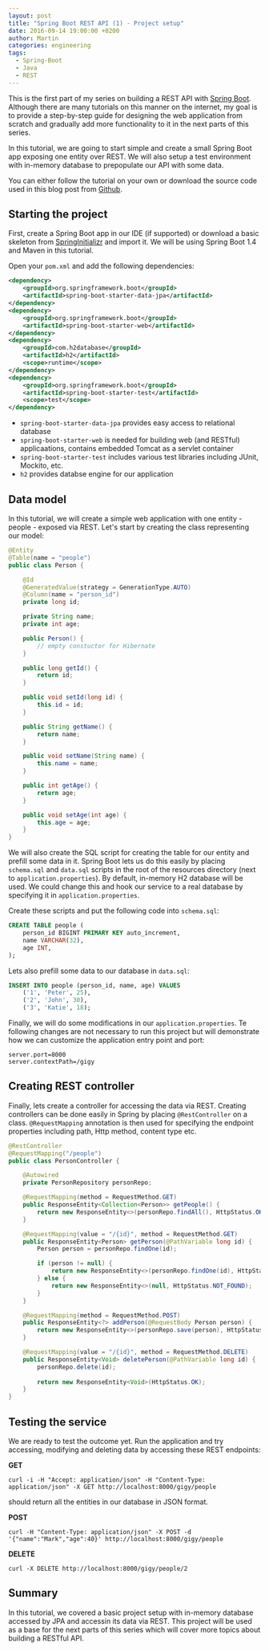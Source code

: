 ```yaml
---
layout: post
title: "Spring Boot REST API (1) - Project setup"
date: 2016-09-14 19:00:00 +0200
author: Martin
categories: engineering
tags:
  - Spring-Boot
  - Java
  - REST
---
```


This is the first part of my series on building a REST API with [Spring Boot](http://projects.spring.io/spring-boot/). Although there are many tutorials on this manner on the internet, my goal is to provide a step-by-step guide for designing the web application from scratch and gradually add more functionality to it in the next parts of this series.

In this tutorial, we are going to start simple and create a small Spring Boot app exposing one entity over REST. We will also setup a test environment with in-memory database to prepopulate our API with some data.

You can either follow the tutorial on your own or download the source code used in this blog post from [Github](https://github.com/gigsterous/gigy-example/releases/tag/v1).

## Starting the project
First, create a Spring Boot app in our IDE (if supported) or download a basic skeleton from [SpringInitializr](https://start.spring.io/) and import it. We will be using Spring Boot 1.4 and Maven in this tutorial.

Open your `pom.xml` and add the following dependencies:

```xml
<dependency>
	<groupId>org.springframework.boot</groupId>
	<artifactId>spring-boot-starter-data-jpa</artifactId>
</dependency>
<dependency>
	<groupId>org.springframework.boot</groupId>
	<artifactId>spring-boot-starter-web</artifactId>
</dependency>
<dependency>
	<groupId>com.h2database</groupId>
	<artifactId>h2</artifactId>
	<scope>runtime</scope>
</dependency>
<dependency>
	<groupId>org.springframework.boot</groupId>
	<artifactId>spring-boot-starter-test</artifactId>
	<scope>test</scope>
</dependency>
```
- `spring-boot-starter-data-jpa` provides easy access to relational database 
- `spring-boot-starter-web` is needed for building web (and RESTful) applicaations, contains embedded Tomcat as a servlet container
- `spring-boot-starter-test` includes various test libraries including JUnit, Mockito, etc.
- `h2` provides databse engine for our application

## Data model
In this tutorial, we will create a simple web application with one entity - people - exposed via REST. Let's start by creating the class representing our model:

```java
@Entity
@Table(name = "people")
public class Person {

	@Id
	@GeneratedValue(strategy = GenerationType.AUTO)
	@Column(name = "person_id")
	private long id;

	private String name;
	private int age;

	public Person() {
		// empty constuctor for Hibernate
	}

	public long getId() {
		return id;
	}

	public void setId(long id) {
		this.id = id;
	}

	public String getName() {
		return name;
	}

	public void setName(String name) {
		this.name = name;
	}

	public int getAge() {
		return age;
	}

	public void setAge(int age) {
		this.age = age;
	}
}
```

We will also create the SQL script for creating the table for our entity and prefill some data in it. Spring Boot lets us do this easily by placing `schema.sql` and `data.sql` scripts in the root of the resources directory (next to `application.properties`). By default, in-memory H2 database will be used. We could change this and hook our service to a real database by specifying it in `application.properties`.

Create these scripts and put the following code into `schema.sql`:

```sql
CREATE TABLE people (
    person_id BIGINT PRIMARY KEY auto_increment,
    name VARCHAR(32),
    age INT,
);
```

Lets also prefill some data to our database in `data.sql`:

```sql
INSERT INTO people (person_id, name, age) VALUES 
	('1', 'Peter', 25),
	('2', 'John', 30),
	('3', 'Katie', 18);
```

Finally, we will do some modifications in our `application.properties`. Te following changes are not necessary to run this project but will demonstrate how we can customize the application entry point and port:

```
server.port=8000
server.contextPath=/gigy
```

## Creating REST controller
Finally, lets create a controller for accessing the data via REST. Creating controllers can be done easily in Spring by placing `@RestController` on a class. `@RequestMapping` annotation is then used for specifying the endpoint properties including path, Http method, content type etc.

```java
@RestController
@RequestMapping("/people")
public class PersonController {

	@Autowired
	private PersonRepository personRepo;

	@RequestMapping(method = RequestMethod.GET)
	public ResponseEntity<Collection<Person>> getPeople() {
		return new ResponseEntity<>(personRepo.findAll(), HttpStatus.OK);
	}

	@RequestMapping(value = "/{id}", method = RequestMethod.GET)
	public ResponseEntity<Person> getPerson(@PathVariable long id) {
		Person person = personRepo.findOne(id);

		if (person != null) {
			return new ResponseEntity<>(personRepo.findOne(id), HttpStatus.OK);
		} else {
			return new ResponseEntity<>(null, HttpStatus.NOT_FOUND);
		}
	}

	@RequestMapping(method = RequestMethod.POST)
	public ResponseEntity<?> addPerson(@RequestBody Person person) {
		return new ResponseEntity<>(personRepo.save(person), HttpStatus.CREATED);
	}

	@RequestMapping(value = "/{id}", method = RequestMethod.DELETE)
	public ResponseEntity<Void> deletePerson(@PathVariable long id) {
		personRepo.delete(id);
		
		return new ResponseEntity<Void>(HttpStatus.OK);
	}
}
```

## Testing the service
We are ready to test the outcome yet. Run the application and try accessing, modifying and deleting data by accessing these REST endpoints:

**GET**
```
curl -i -H "Accept: application/json" -H "Content-Type: application/json" -X GET http://localhost:8000/gigy/people
```
should return all the entities in our database in JSON format.

**POST**
```
curl -H "Content-Type: application/json" -X POST -d '{"name":"Mark","age":40}' http://localhost:8000/gigy/people
```

**DELETE**
```
curl -X DELETE http://localhost:8000/gigy/people/2
```

## Summary
In this tutorial, we covered a basic project setup with in-memory database accessed by JPA and accessin its data via REST. This project will be used as a base for the next parts of this series which will cover more topics about building a RESTful API.
